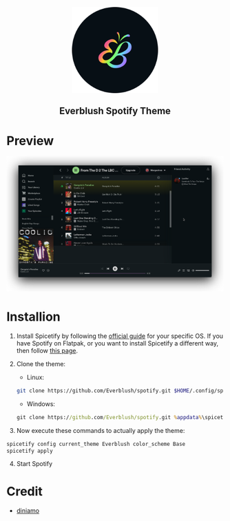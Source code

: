 <div align="center">
<img align="center" src="https://github.com/Everblush/assets/blob/main/logo.png" style="height: 200px; width: 200px;" alt="logo"> 
</div> 

<h2 align="center"> Everblush Spotify Theme</h2>


# Preview
<p align="center"> 
  <img src="https://raw.githubusercontent.com/Everblush/assets/main/spotify/preview.png">
</p>

# Installion
1. Install Spicetify by following the [official guide](https://spicetify.app/docs/getting-started) for your specific OS. If you have Spotify on Flatpak, or you want to install Spicetify a different way, then follow [this page](https://spicetify.app/docs/advanced-usage/installation).
2. Clone the theme:

	- Linux:
	```sh
	git clone https://github.com/Everblush/spotify.git $HOME/.config/spicetify/Themes/Everblush
	```
	- Windows:
	```cmd
	git clone https://github.com/Everblush/spotify.git %appdata%\spicetify\Themes\Everblush
	```
3. Now execute these commands to actually apply the theme:
```
spicetify config current_theme Everblush color_scheme Base
spicetify apply
```
4. Start Spotify

# Credit
* [diniamo](https://github.com/diniamo)
